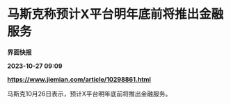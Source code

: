 # 马斯克称预计X平台明年底前将推出金融服务
**界面快报**

**2023-10-27 09:09**

**https://www.jiemian.com/article/10298861.html**

马斯克10月26日表示，预计X平台明年底前将推出金融服务。